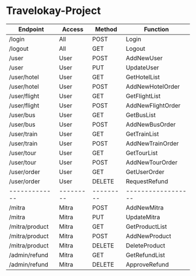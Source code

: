 # Travelokay-Project

| Endpoint	    | Access	| Method	| Function          |
| ------------- | --------- | --------- |------------------ |
| /login	    | All		| POST		| Login             |
| /logout	    | All		| GET		| Logout            |
| /user		    | User		| POST		| AddNewUser	    |
| /user		    | User		| PUT		| UpdateUser	    |
| /user/hotel	| User		| GET		| GetHotelList      |
| /user/hotel	| User		| POST		| AddNewHotelOrder  |
| /user/flight	| User		| GET		| GetFlightList     |
| /user/flight	| User		| POST		| AddNewFlightOrder |
| /user/bus 	| User		| GET		| GetBusList        |
| /user/bus 	| User		| POST		| AddNewBusOrder    |
| /user/train	| User		| GET		| GetTrainList      |
| /user/train	| User		| POST		| AddNewTrainOrder  |
| /user/tour	| User		| GET		| GetTourList       |
| /user/tour	| User		| POST		| AddNewTourOrder   |
| /user/order	| User		| GET		| GetUserOrder      |
| /user/order	| User		| DELETE	| RequestRefund     |
| ------------- | --------- | --------- |------------------ |
| /mitra	    | Mitra		| POST		| AddNewMitra	    |
| /mitra	    | Mitra		| PUT		| UpdateMitra   	|
| /mitra/product| Mitra		| GET		| GetProductList   	|
| /mitra/product| Mitra		| POST  	| AddNewProduct   	|
| /mitra/product| Mitra		| DELETE	| DeleteProduct   	|
| /admin/refund | Mitra		| GET		| GetRefundList   	|
| /admin/refund | Mitra		| DELETE	| ApproveRefund   	|